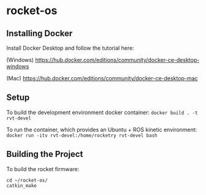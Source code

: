 # rocket-os

## Installing Docker

Install Docker Desktop and follow the tutorial here:

(Windows)   https://hub.docker.com/editions/community/docker-ce-desktop-windows

(Mac)       https://hub.docker.com/editions/community/docker-ce-desktop-mac

## Setup

To build the development environment docker container:
`docker build . -t rvt-devel`

To run the container, which provides an Ubuntu + ROS kinetic environment:
`docker run -itv rvt-devel:/home/rocketry rvt-devel bash`

## Building the Project

To build the rocket firmware:

```
cd ~/rocket-os/
catkin_make
```
